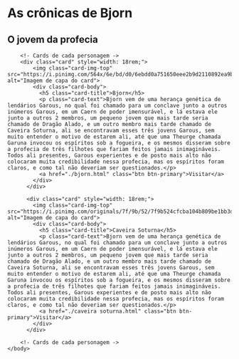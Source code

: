<!DOCTYPE html>
<html>
    <head>
        <link rel="stylesheet" href="https://stackpath.bootstrapcdn.com/bootstrap/4.1.3/css/bootstrap.min.css" integrity="sha384-MCw98/SFnGE8fJT3GXwEOngsV7Zt27NXFoaoApmYm81iuXoPkFOJwJ8ERdknLPMO" crossorigin="anonymous">
        <title>As crônicas de Bjorn</title>
    </head>
    <body>
        <h1>As crônicas de Bjorn</h1>
        <h2>O jovem da profecia</h2>

        <!- Cards de cada personagem ->
        <div class="card" style="width: 18rem;">
            <img class="card-img-top" src="https://i.pinimg.com/564x/6e/bd/d0/6ebdd0a751650eee2b9d2110892ea9bf.jpg" alt="Imagem de capa do card">
            <div class="card-body">
              <h5 class="card-title">Bjorn</h5>
              <p class="card-text">Bjorn vem de uma herança genética de lendários Garous, no qual foi chamado para um conclave junto a outros inúmeros Garous, em um Caern de poder imensurável, e lá estava ele junto a outros 2 membros, um pequeno jovem que mais tarde seria chamado de Dragão Alado, e um outro membro mais tarde chamado de Caveira Soturna, ali se encontravam esses três jovens Garous, sem muito entender o motivo de estarem ali, até que uma Theurge chamada Garuna invocou os espíritos sob a fogueira, e os mesmos disseram sobre a profecia de três filhotes que fariam feitos jamais inimagináveis. Todos ali presentes, Garous experientes e de posto mais alto não colocaram muita credibilidade nessa profecia, mas os espíritos foram claros, e como tal não deveriam ser questionados.</p>
              <a href="./bjorn.html" class="btn btn-primary">Visitar</a>
            </div>
          </div>

          <div class="card" style="width: 18rem;">
            <img class="card-img-top" src="https://i.pinimg.com/originals/7f/9b/52/7f9b524cfcba104b809be1bb3d320252.jpg" alt="Imagem de capa do card">
            <div class="card-body">
              <h5 class="card-title">Caveira Soturna</h5>
              <p class="card-text">Bjorn vem de uma herança genética de lendários Garous, no qual foi chamado para um conclave junto a outros inúmeros Garous, em um Caern de poder imensurável, e lá estava ele junto a outros 2 membros, um pequeno jovem que mais tarde seria chamado de Dragão Alado, e um outro membro mais tarde chamado de Caveira Soturna, ali se encontravam esses três jovens Garous, sem muito entender o motivo de estarem ali, até que uma Theurge chamada Garuna invocou os espíritos sob a fogueira, e os mesmos disseram sobre a profecia de três filhotes que fariam feitos jamais inimagináveis. Todos ali presentes, Garous experientes e de posto mais alto não colocaram muita credibilidade nessa profecia, mas os espíritos foram claros, e como tal não deveriam ser questionados.</p>
              <a href="./caveira soturna.html" class="btn btn-primary">Visitar</a>
            </div>
          </div>

        <!- Cards de cada personagem ->
    </body>
</html>
